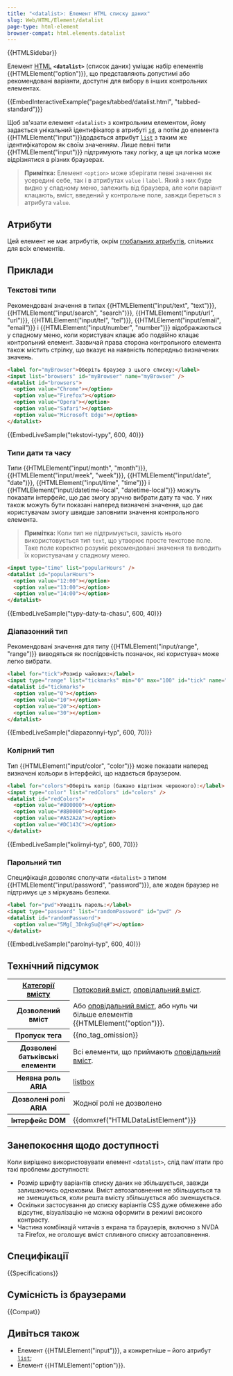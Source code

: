 ```yaml
---
title: "<datalist>: Елемент HTML списку даних"
slug: Web/HTML/Element/datalist
page-type: html-element
browser-compat: html.elements.datalist
---
```


{{HTMLSidebar}}

Елемент [HTML](/uk/docs/Web/HTML) **`<datalist>`** (список даних) уміщає набір елементів {{HTMLElement("option")}}, що представляють допустимі або рекомендовані варіанти, доступні для вибору в інших контрольних елементах.

{{EmbedInteractiveExample("pages/tabbed/datalist.html", "tabbed-standard")}}

Щоб зв'язати елемент `<datalist>` з контрольним елементом, йому задається унікальний ідентифікатор в атрибуті [`id`](/uk/docs/Web/HTML/Global_attributes/id), а потім до елемента {{HTMLElement("input")}}додається атрибут [`list`](/uk/docs/Web/HTML/Element/input#list-spysok) з таким же ідентифікатором як своїм значенням.
Лише певні типи {{HTMLElement("input")}} підтримують таку логіку, а ще ця логіка може відрізнятися в різних браузерах.

> **Примітка:** Елемент `<option>` може зберігати певні значення як усередині себе, так і в атрибутах `value` і `label`. Який з них буде видно у спадному меню, залежить від браузера, але коли варіант клацають, вміст, введений у контрольне поле, завжди береться з атрибута `value`.

## Атрибути

Цей елемент не має атрибутів, окрім [глобальних атрибутів](/uk/docs/Web/HTML/Global_attributes), спільних для всіх елементів.

## Приклади

### Текстові типи

Рекомендовані значення в типах {{HTMLElement("input/text", "text")}}, {{HTMLElement("input/search", "search")}}, {{HTMLElement("input/url", "url")}}, {{HTMLElement("input/tel", "tel")}}, {{HTMLElement("input/email", "email")}} і {{HTMLElement("input/number", "number")}} відображаються у спадному меню, коли користувач клацає або подвійно клацає контрольний елемент.
Зазвичай права сторона контрольного елемента також містить стрілку, що вказує на наявність попередньо визначених значень.

```html
<label for="myBrowser">Оберіть браузер з цього списку:</label>
<input list="browsers" id="myBrowser" name="myBrowser" />
<datalist id="browsers">
  <option value="Chrome"></option>
  <option value="Firefox"></option>
  <option value="Opera"></option>
  <option value="Safari"></option>
  <option value="Microsoft Edge"></option>
</datalist>
```

{{EmbedLiveSample("tekstovi-typy", 600, 40)}}

### Типи дати та часу

Типи {{HTMLElement("input/month", "month")}}, {{HTMLElement("input/week", "week")}}, {{HTMLElement("input/date", "date")}}, {{HTMLElement("input/time", "time")}} і {{HTMLElement("input/datetime-local", "datetime-local")}} можуть показати інтерфейс, що дає змогу зручно вибрати дату та час. У них також можуть бути показані наперед визначені значення, що дає користувачам змогу швидше заповнити значення контрольного елемента.

> **Примітка:** Коли тип не підтримується, замість нього використовується тип `text`, що утворює просте текстове поле. Таке поле коректно розуміє рекомендовані значення та виводить їх користувачам у спадному меню.

```html
<input type="time" list="popularHours" />
<datalist id="popularHours">
  <option value="12:00"></option>
  <option value="13:00"></option>
  <option value="14:00"></option>
</datalist>
```

{{EmbedLiveSample("typy-daty-ta-chasu", 600, 40)}}

### Діапазонний тип

Рекомендовані значення для типу {{HTMLElement("input/range", "range")}} виводяться як послідовність позначок, які користувач може легко вибрати.

```html
<label for="tick">Розмір чайових:</label>
<input type="range" list="tickmarks" min="0" max="100" id="tick" name="tick" />
<datalist id="tickmarks">
  <option value="0"></option>
  <option value="10"></option>
  <option value="20"></option>
  <option value="30"></option>
</datalist>
```

{{EmbedLiveSample("diapazonnyi-typ", 600, 70)}}

### Колірний тип

Тип {{HTMLElement("input/color", "color")}} може показати наперед визначені кольори в інтерфейсі, що надається браузером.

```html
<label for="colors">Оберіть колір (бажано відтінок червоного):</label>
<input type="color" list="redColors" id="colors" />
<datalist id="redColors">
  <option value="#800000"></option>
  <option value="#8B0000"></option>
  <option value="#A52A2A"></option>
  <option value="#DC143C"></option>
</datalist>
```

{{EmbedLiveSample("kolirnyi-typ", 600, 70)}}

### Парольний тип

Специфікація дозволяє сполучати `<datalist>` з типом {{HTMLElement("input/password", "password")}}, але жоден браузер не підтримує це з міркувань безпеки.

```html
<label for="pwd">Уведіть пароль:</label>
<input type="password" list="randomPassword" id="pwd" />
<datalist id="randomPassword">
  <option value="5Mg[_3DnkgSu@!q#"></option>
</datalist>
```

{{EmbedLiveSample("parolnyi-typ", 600, 40)}}

## Технічний підсумок

<table class="properties">
  <tbody>
    <tr>
      <th scope="row">
        <a href="/uk/docs/Web/HTML/Content_categories"
          >Категорії вмісту</a
        >
      </th>
      <td>
        <a href="/uk/docs/Web/HTML/Content_categories#potokovyi-vmist"
          >Потоковий вміст</a
        >,
        <a href="/uk/docs/Web/HTML/Content_categories#opovidalnyi-vmist"
          >оповідальний вміст</a
        >.
      </td>
    </tr>
    <tr>
      <th scope="row">Дозволений вміст</th>
      <td>
        Або
        <a href="/uk/docs/Web/HTML/Content_categories#opovidalnyi-vmist"
          >оповідальний вміст</a
        >, або нуль чи більше елементів {{HTMLElement("option")}}.
      </td>
    </tr>
    <tr>
      <th scope="row">Пропуск тега</th>
      <td>{{no_tag_omission}}</td>
    </tr>
    <tr>
      <th scope="row">Дозволені батьківські елементи</th>
      <td>
        Всі елементи, що приймають
        <a href="/uk/docs/Web/HTML/Content_categories#opovidalnyi-vmist"
          >оповідальний вміст</a
        >.
      </td>
    </tr>
    <tr>
      <th scope="row">Неявна роль ARIA</th>
      <td>
        <a href="/uk/docs/Web/Accessibility/ARIA/Roles/listbox_role"
          >listbox</a
        >
      </td>
    </tr>
    <tr>
      <th scope="row">Дозволені ролі ARIA</th>
      <td>Жодної ролі не дозволено</td>
    </tr>
    <tr>
      <th scope="row">Інтерфейс DOM</th>
      <td>{{domxref("HTMLDataListElement")}}</td>
    </tr>
  </tbody>
</table>

## Занепокоєння щодо доступності

Коли вирішено використовувати елемент `<datalist>`, слід пам'ятати про такі проблеми доступності:

- Розмір шрифту варіантів списку даних не збільшується, завжди залишаючись однаковим. Вміст автозаповнення не збільшується та не зменшується, коли решта вмісту збільшується або зменшується.
- Оскільки застосування до списку варіантів CSS дуже обмежене або відсутнє, візуалізацію не можна оформити в режимі високого контрасту.
- Частина комбінацій читачів з екрана та браузерів, включно з NVDA та Firefox, не оголошує вміст спливного списку автозаповнення.

## Специфікації

{{Specifications}}

## Сумісність із браузерами

{{Compat}}

## Дивіться також

- Елемент {{HTMLElement("input")}}, а конкретніше – його атрибут [`list`](/uk/docs/Web/HTML/Element/input#list-spysok);
- Елемент {{HTMLElement("option")}}.
